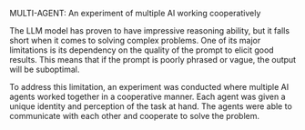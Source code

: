 MULTI-AGENT: An experiment of multiple AI working cooperatively

The LLM model has proven to have impressive reasoning ability, but it falls short when it comes to solving complex problems. One of its major limitations is its dependency on the quality of the prompt to elicit good results. This means that if the prompt is poorly phrased or vague, the output will be suboptimal.

To address this limitation, an experiment was conducted where multiple AI agents worked together in a cooperative manner. Each agent was given a unique identity and perception of the task at hand. The agents were able to communicate with each other and cooperate to solve the problem. 